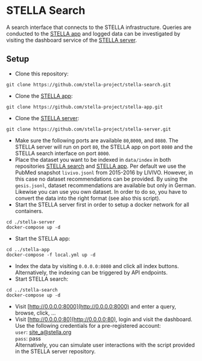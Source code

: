 # STELLA Search
A search interface that connects to the STELLA infrastructure. Queries are conducted to the [STELLA app](https://github.com/stella-project/stella-app) and logged data can be investigated by visiting the dashboard service of the [STELLA server](https://github.com/stella-project/stella-server).

## Setup
* Clone this repository:
```
git clone https://github.com/stella-project/stella-search.git
```

* Clone the [STELLA app](https://github.com/stella-project/stella-app):
```
git clone https://github.com/stella-project/stella-app.git
```

* Clone the [STELLA server](https://github.com/stella-project/stella-server):
```
git clone https://github.com/stella-project/stella-server.git
```
* Make sure the following ports are available `80`,`8000`, and `8080`. The STELLA server will run on port `80`, the STELLA app on port `8080` and the STELLA search interface on port `8000`.   
* Place the dataset you want to be indexed in `data/index` in both repositories [STELLA search](https://github.com/stella-project/stella-search) and [STELLA app](https://github.com/stella-project/stella-app). Per default we use the PubMed snapshot `livivo.jsonl` from 2015-2016 by LIVIVO. However, in this case no dataset recommendations can be provided. By using the `gesis.jsonl`, dataset recommendations are available but only in German. Likewise you can use you own dataset. In order to do so, you have to convert the data into the right format (see also this script).
* Start the STELLA server first in order to setup a docker network for all containers.
```
cd ./stella-server
docker-compose up -d
```
* Start the STELLA app:
```
cd ../stella-app
docker-compose -f local.yml up -d
```
* Index the data by visiting `0.0.0.0:8080` and click all index buttons. Alternatively, the indexing can be triggered by API endpoints.
* Start STELLA search:
```
cd ../stella-search
docker-compose up -d
```
* Visit [http://0.0.0.0:8000](http://0.0.0.0:8000) and enter a query, browse, click, ...
* Visit [http://0.0.0.0:80](http://0.0.0.0:80), login and visit the dashboard. Use the following credentials for a pre-registered account:  
`user`: site_a@stella.org  
`pass`: pass  
Alternatively, you can simulate user interactions with the script provided in the STELLA server repository.